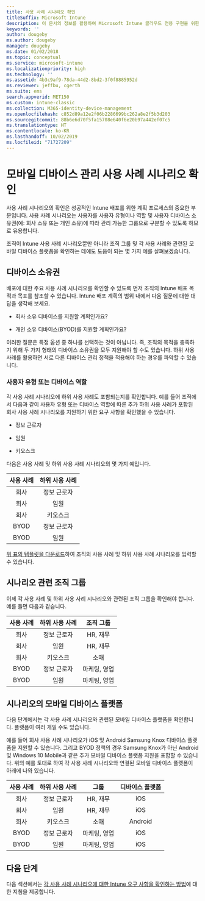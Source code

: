 ```yaml
---
title: 사용 사례 시나리오 확인
titleSuffix: Microsoft Intune
description: 이 문서의 정보를 활용하여 Microsoft Intune 클라우드 전용 구현을 위한 Intune 사용 사례 및 하위 사용 사례 시나리오를 확인할 수 있습니다.
keywords: ''
author: dougeby
ms.author: dougeby
manager: dougeby
ms.date: 01/02/2018
ms.topic: conceptual
ms.service: microsoft-intune
ms.localizationpriority: high
ms.technology: ''
ms.assetid: 4b3c9af9-78da-44d2-8bd2-3f0f8885952d
ms.reviewer: jeffbu, cgerth
ms.suite: ems
search.appverid: MET150
ms.custom: intune-classic
ms.collection: M365-identity-device-management
ms.openlocfilehash: c852d89a12e2f06b2286699bc262a8e2f5b3d203
ms.sourcegitcommit: 88b6e6d70f5fa15708e640f6e20b97a442ef07c5
ms.translationtype: HT
ms.contentlocale: ko-KR
ms.lasthandoff: 10/02/2019
ms.locfileid: "71727209"
---
```

# <a name="identify-mobile-device-management-use-case-scenarios"></a>모바일 디바이스 관리 사용 사례 시나리오 확인

사용 사례 시나리오의 확인은 성공적인 Intune 배포를 위한 계획 프로세스의 중요한 부분입니다. 사용 사례 시나리오는 사용자를 사용자 유형이나 역할 및 사용자 디바이스 소유권(예: 회사 소유 또는 개인 소유)에 따라 관리 가능한 그룹으로 구분할 수 있도록 하므로 유용합니다.

조직이 Intune 사용 사례 시나리오뿐만 아니라 조직 그룹 및 각 사용 사례와 관련된 모바일 디바이스 플랫폼을 확인하는 데에도 도움이 되는 몇 가지 예를 살펴보겠습니다.

## <a name="device-ownership"></a>디바이스 소유권
배포에 대한 주요 사용 사례 시나리오를 확인할 수 있도록 먼저 조직의 Intune 배포 목적과 목표를 참조할 수 있습니다. Intune 배포 계획의 범위 내에서 다음 질문에 대한 대답을 생각해 보세요.

- 회사 소유 디바이스를 지원할 계획인가요?

- 개인 소유 디바이스(BYOD)를 지원할 계획인가요?

이러한 질문은 특정 옵션 중 하나를 선택하는 것이 아닙니다. 즉, 조직의 목적을 충족하기 위해 두 가지 형태의 디바이스 소유권을 모두 지원해야 할 수도 있습니다. 하위 사용 사례를 활용하면 서로 다른 디바이스 관리 정책을 적용해야 하는 경우를 파악할 수 있습니다.

### <a name="user-type-or-device-role"></a>사용자 유형 또는 디바이스 역할

각 사용 사례 시나리오에 하위 사용 사례도 포함되는지를 확인합니다. 예를 들어 조직에서 다음과 같이 사용자 유형 또는 디바이스 역할에 따른 추가 하위 사용 사례가 포함된 회사 사용 사례 시나리오를 지원하기 위한 요구 사항을 확인했을 수 있습니다.

- 정보 근로자

- 임원

- 키오스크

다음은 사용 사례 및 하위 사용 사례 시나리오의 몇 가지 예입니다.

| **사용 사례** | **하위 사용 사례** |
|:---:|:---:|
| 회사 | 정보 근로자 |              
| 회사 | 임원 |           
| 회사 | 키오스크 |
| BYOD | 정보 근로자 |           
| BYOD | 임원 |

[위 표의 템플릿을 다운로드](https://gallery.technet.microsoft.com/Intune-deployment-planning-fae156c2?redir=0)하여 조직의 사용 사례 및 하위 사용 사례 시나리오를 입력할 수 있습니다.

## <a name="organizational-groups-for-your-scenarios"></a>시나리오 관련 조직 그룹

이제 각 사용 사례 및 하위 사용 사례 시나리오와 관련된 조직 그룹을 확인해야 합니다. 예를 들면 다음과 같습니다.

| **사용 사례** | **하위 사용 사례** | **조직 그룹** |
|:---:|:---:|:---:|
| 회사 | 정보 근로자 | HR, 재무 |               
| 회사 | 임원 | HR, 재무 |            
| 회사 | 키오스크 | 소매 |
| BYOD | 정보 근로자 | 마케팅, 영업 |            
| BYOD | 임원 | 마케팅, 영업 |


## <a name="mobile-device-platforms-for-your-scenarios"></a>시나리오의 모바일 디바이스 플랫폼

다음 단계에서는 각 사용 사례 시나리오와 관련된 모바일 디바이스 플랫폼을 확인합니다. 플랫폼이 여러 개일 수도 있습니다.

예를 들어 회사 사용 사례 시나리오가 iOS 및 Android Samsung Knox 디바이스 플랫폼을 지원할 수 있습니다. 그리고 BYOD 정책의 경우 Samsung Knox가 아닌 Android 및 Windows 10 Mobile과 같은 추가 모바일 디바이스 플랫폼 지원을 포함할 수 있습니다. 위의 예를 토대로 하여 각 사용 사례 시나리오와 연결된 모바일 디바이스 플랫폼이 아래에 나와 있습니다.

| **사용 사례** | **하위 사용 사례** | **그룹** | **디바이스 플랫폼** |   
|:---:|:---:|:---:|:---:|
| 회사 | 정보 근로자 | HR, 재무 | iOS |                                                           
| 회사 | 임원 | HR, 재무 | iOS |                                                           
| 회사 | 키오스크 | 소매 | Android |
| BYOD | 정보 근로자 | 마케팅, 영업 | iOS |                                                           
| BYOD | 임원 | 마케팅, 영업 | iOS |

## <a name="next-steps"></a>다음 단계

다음 섹션에서는 [각 사용 사례 시나리오에 대한 Intune 요구 사항을 확인하는 방법](../planning-guide-requirements.md)에 대한 지침을 제공합니다.
